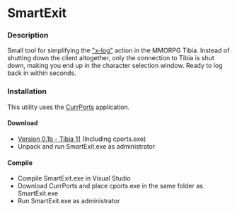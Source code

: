 # SmartExit

### Description
Small tool for simplifying the ["x-log"](http://tibia.wikia.com/wiki/X-Logging) action in the MMORPG Tibia. Instead of shutting down the client altogether, only the connection to Tibia is shut down, making you end up in the character selection window. Ready to log back in within seconds.

### Installation
This utility uses the [CurrPorts](http://www.nirsoft.net/utils/cports.html#DownloadLinks) application.

#### Download
- [Version 0.1b - Tibia 11](https://github.com/naslund/smart-exit/releases/download/v0.1b/SmartExit0.1b.zip) (Including cports.exe) 
- Unpack and run SmartExit.exe as administrator

#### Compile
- Compile SmartExit.exe in Visual Studio
- Download CurrPorts and place cports.exe in the same folder as SmartExit.exe
- Run SmartExit.exe as administrator
